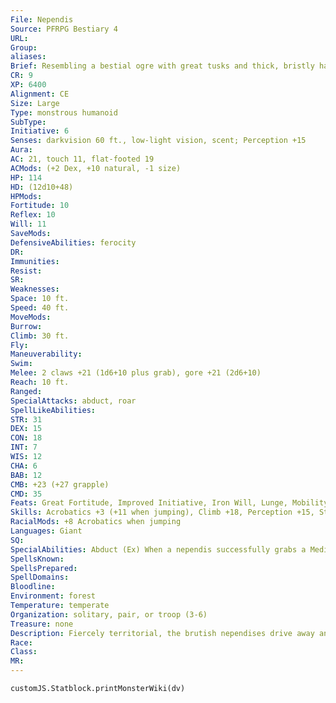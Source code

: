 ```yaml
---
File: Nependis
Source: PFRPG Bestiary 4
URL: 
Group: 
aliases: 
Brief: Resembling a bestial ogre with great tusks and thick, bristly hair, this brute seems quite nimble despite its cloven hooves.
CR: 9
XP: 6400
Alignment: CE
Size: Large
Type: monstrous humanoid
SubType: 
Initiative: 6
Senses: darkvision 60 ft., low-light vision, scent; Perception +15
Aura: 
AC: 21, touch 11, flat-footed 19
ACMods: (+2 Dex, +10 natural, -1 size)
HP: 114
HD: (12d10+48)
HPMods: 
Fortitude: 10
Reflex: 10
Will: 11
SaveMods: 
DefensiveAbilities: ferocity
DR: 
Immunities: 
Resist: 
SR: 
Weaknesses: 
Space: 10 ft.
Speed: 40 ft.
MoveMods: 
Burrow: 
Climb: 30 ft.
Fly: 
Maneuverability: 
Swim: 
Melee: 2 claws +21 (1d6+10 plus grab), gore +21 (2d6+10)
Reach: 10 ft.
Ranged: 
SpecialAttacks: abduct, roar
SpellLikeAbilities: 
STR: 31
DEX: 15
CON: 18
INT: 7
WIS: 12
CHA: 6
BAB: 12
CMB: +23 (+27 grapple)
CMD: 35
Feats: Great Fortitude, Improved Initiative, Iron Will, Lunge, MobilityB, Power Attack, Skill Focus (Stealth)
Skills: Acrobatics +3 (+11 when jumping), Climb +18, Perception +15, Stealth +17, Survival +6
RacialMods: +8 Acrobatics when jumping
Languages: Giant
SQ: 
SpecialAbilities: Abduct (Ex) When a nependis successfully grabs a Medium or smaller opponent, on that turn it can spend a swift action to move up to its speed. This movement provokes attacks of opportunity as normal. A nependis that succeeds at a second grapple check against the opponent can move up to its full speed as a swift action instead of up to half its speed.  Roar (Su) A nependis can let out a savage roar. Nependises within 60 feet gain a +2 morale bonus on attack rolls, saving throws, and weapon damage rolls for 1d4 rounds. All other creatures other within range of the roar become shaken for 1d4 rounds (Will DC 14 negates); this is a mind-affecting sonic fear effect. The save DC is Charisma-based.
SpellsKnown: 
SpellsPrepared: 
SpellDomains: 
Bloodline: 
Environment: forest
Temperature: temperate
Organization: solitary, pair, or troop (3-6)
Treasure: none
Description: Fiercely territorial, the brutish nependises drive away any other large predators from their hunting grounds, even others of their kind. Only mated pairs caring for a litter tolerate each other, and even they separate once the offspring are old enough to fend for themselves. Nependises favors intelligent prey, fey in particular, both for the taste and the thrill of the hunt. They ambush opponents by jumping down from trees, grabbing the creatures, then retreating to find a safe place to eat. When challenged in its territory, a nependis drops from the trees, roars, then fights on foot. A nependis's sharp hooves allow it to climb trees as well as a great cat, leaving telltale scars in the bark. While nependises appear as hybrids of apes and boars, they aren't related to either. Some ascribe the origins of these creatures to a clan of ogres cursed into monstrous forms, or guardians bred and raised by the fey who later turned upon their former masters. A full-grown nependis stands 9 feet tall and weighs 600 pounds. A newborn nependis takes 4 years to reach maturity. Nependises rarely die from natural causes, and they live as long as 80 years.
Race: 
Class: 
MR: 
---
```

```dataviewjs
customJS.Statblock.printMonsterWiki(dv)
```
